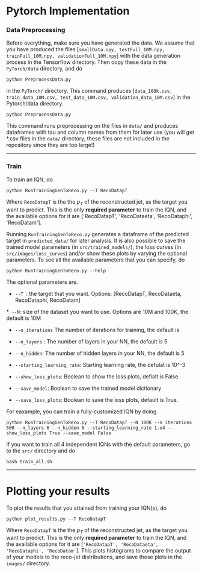 # Pytorch Implementation

### Data Preprocessing

Before everything, make sure you have generated the data. We assume that you have produced the files [`smallData.npy, testFull_10M.npy, trainFull_10M.npy, validationFull_10M.npy`] with the data generation process in the Tensorflow directory. Then copy these data in the `PyTorch/data` directory, and do

`python PreprocessData.py`

in the `PyTorch/` directory. This command produces [`data_100k.csv, train_data_10M.csv, test_data_10M.csv, validation_data_10M.csv`] in the Pytorch/data directory.


`python PreprocessData.py`

This command runs preprocessing on the files in `data/` and produces dataframes with tau and column names from them for later use (you will get *.csv files in the `data/` directory, these files are not included in the repository since they are too large!)


------

### Train

To train an IQN, do

`python RunTrainingGenToReco.py --T RecoDatapT`

Where `RecoDatapT` is the the $p_T$ of the reconstructed jet, as the target you want to predict. This is the only **required parameter** to train the IQN, and the available options for it are ['RecoDatapT', 'RecoDataeta', 'RecoDataphi', 'RecoDatam']. 



Running `RunTrainingGenToReco.py` generates a dataframe of the predicted target in `predicted_data/` for later analysis. It is also possible to save the trained model parameters (in `src/trained_models/`), the loss curves (in `src/images/loss_curves`) and/or show these plots by varying the optional parameters. To see all the available parameters that you can specify, do

`python RunTrainingGenToReco.py --help`

The optional parameters are. 

  * `--T `:               the target that you want. Options: [RecoDatapT,
                        RecoDataeta, RecoDataphi, RecoDatam]

  *` --N`:                  size of the dataset you want to use. Options are 10M
                        and 100K, the default is 10M
  * `--n_iterations`
                        The number of iterations for training, the default is
  * `--n_layers` :   The number of layers in your NN, the default is 5
  * `--n_hidden`:   The number of hidden layers in your NN, the default is
                        5
  * `--starting_learning_rate`:
                        Starting learning rate, the defulat is 10^-3
  * `--show_loss_plots`:
                        Boolean to show the loss plots, defialt is False.

  * `--save_model`:
                        Boolean to save the trained model dictionary

* `--save_loss_plots`: Boolean to save the loss plots, default is True.


For eaxample, you can train a fully-customized IQN by doing

`python RunTrainingGenToReco.py --T RecoDatapT --N 100K --n_iterations 500 --n_layers 6 --n_hidden 6 --starting_learning_rate 1.e4 --show_loss_plots True --save_model False`



If you want to train all 4 independent IQNs with the default parameters, go to the `src/` directory and do 

`bash train_all.sh`


--------

# Plotting your results

To plot the results that you attained from training your IQN(s), do

`python plot_results.py --T RecoDatapT`

Where `RecoDatapT` is the the $p_T$ of the reconstructed jet, as the target you want to predict. This is the only **required parameter** to train the IQN, and the available options for it are [`'RecoDatapT', 'RecoDataeta', 'RecoDataphi', 'RecoDatam'`]. This plots histograms to compare the output of your models to the reco-jet distributions, and save those plots in the `images/` directory.

